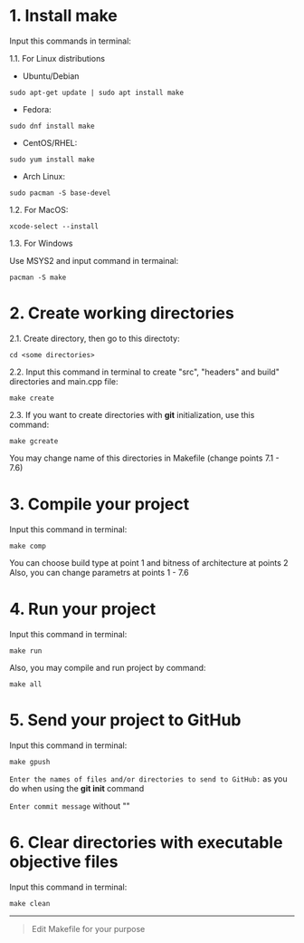 # 1. Install make
Input this commands in terminal:

1.1. For Linux distributions

* Ubuntu/Debian 

```
sudo apt-get update | sudo apt install make
```

* Fedora:

```
sudo dnf install make
```

* CentOS/RHEL:

```
sudo yum install make
```

* Arch Linux:

```
sudo pacman -S base-devel

```

1.2. For MacOS:

```
xcode-select --install
```

1.3. For Windows

Use MSYS2 and input command in termainal:

```
pacman -S make
```

# 2. Create working dirеctories
2.1. Create directory, then go to this directoty:

```
cd <some directories>
```

2.2. Input this command in terminal to create "src", "headers" and build" directories and main.cpp file:

```
make create
```

2.3. If you want to create directories with **git** initialization, use this command:

```
make gcreate
```

You may change name of this directories in Makefile (change points 7.1 - 7.6)

# 3. Compile your project
Input this command in terminal:

```
make comp
```

You can choose build type at point 1 and bitness of architecture at points 2
Also, you can change parametrs at points 1 - 7.6

# 4. Run your project
Input this command in terminal:

```
make run
```

Also, you may compile and run project by command:

```
make all
```

# 5. Send your project to GitHub
Input this command in terminal:

```
make gpush
```

`
Enter the names of files and/or directories to send to GitHub:
`
as you do when using the **git init** command

`
Enter commit message
`
without ""

# 6. Clear directories with executable objective files
Input this command in terminal:

```
make clean
```
 
____

>Edit Makefile for your purpose